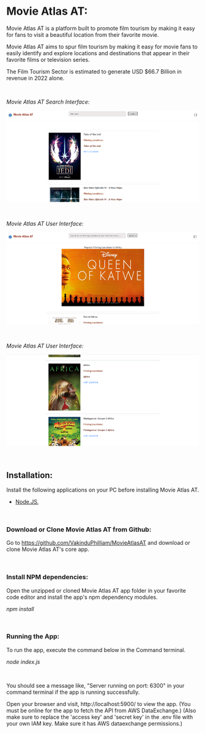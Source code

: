 
# Movie Atlas AT:

Movie Atlas AT is a platform built to promote film tourism by making it easy for fans to visit a beautiful location from their favorite movie.

Movie Atlas AT aims to spur film tourism by making it easy for movie fans to easily identify and explore locations and destinations that appear in their favorite films or television series.

The Film Tourism Sector is estimated to generate USD $66.7 Billion in revenue in 2022 alone.

<br/>

_Movie Atlas AT Search Interface:_

![Movie Atlas AT Search Interface](/public/ui.png)

</br>

_Movie Atlas AT User Interface:_

![Movie Atlas AT User Interface](/public/ui2.png)

</br>

_Movie Atlas AT User Interface:_

![Movie Atlas AT User Interface](/public/ui3.png)

<br/>

## Installation:

Install the following applications on your PC before installing Movie Atlas AT.

- [Node.JS](https://nodejs.org/en/download/current/), 

</br>

### Download or Clone Movie Atlas AT from Github:

Go to https://github.com/VakinduPhilliam/MovieAtlasAT and download or clone Movie Atlas AT's core app.

</br>

### Install NPM dependencies:

Open the unzipped or cloned Movie Atlas AT app folder in your favorite code editor and install the app's npm dependency modules. 

_npm install_

</br>

### Running the App:

To run the app, execute the command below in the Command terminal. 

_node index.js_

</br>

You should see a message like, "Server running on port: 6300" in your command terminal if the app is running successfully.

Open your browser and visit, http://localhost:5900/ to view the app.
(You must be online for the app to fetch the API from AWS DataExchange.)
(Also make sure to replace the 'access key' and 'secret key' in the .env file with your own IAM key. Make sure it has AWS dataexchange permissions.)
